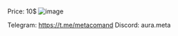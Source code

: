 #
Price: 10$ 
![image](https://github.com/user-attachments/assets/c62ce11b-384b-4957-9aad-905877ec38fe)

Telegram: https://t.me/metacomand
Discord: aura.meta
